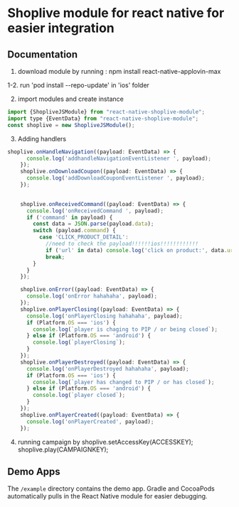 # Shoplive module for react native for easier integration

## Documentation
1. download module by running : npm install react-native-applovin-max

1-2. run 'pod install --repo-update' in 'ios' folder

2. import modules and create instance

```javascript
import {ShopliveJSModule} from "react-native-shoplive-module";
import type {EventData} from "react-native-shoplive-module";
const shoplive = new ShopliveJSModule();
```

3. Adding handlers

```javascript
shoplive.onHandleNavigation((payload: EventData) => {
      console.log('addhandleNavigationEventListener ', payload);
    });
    shoplive.onDownloadCoupon((payload: EventData) => {
      console.log('addDownloadCouponEventListener ', payload);
    });
    

    shoplive.onReceivedCommand((payload: EventData) => {
      console.log('onReceivedCommand ', payload);
      if ('command' in payload) {
        const data = JSON.parse(payload.data);
        switch (payload.command) {
          case 'CLICK_PRODUCT_DETAIL':
            //need to check the payload!!!!!!ios!!!!!!!!!!!!
            if ('url' in data) console.log('click on product:', data.url);
            break;
        }
      }
    });

    shoplive.onError((payload: EventData) => {
      console.log('onError hahahaha', payload);
    });
    shoplive.onPlayerClosing((payload: EventData) => {
      console.log('onPlayerClosing hahahaha', payload);
      if (Platform.OS === 'ios') {
        console.log(`player is chaging to PIP / or being closed`);
      } else if (Platform.OS === 'android') {
        console.log(`playerClosing`);
      }
    });
    shoplive.onPlayerDestroyed((payload: EventData) => {
      console.log('onPlayerDestroyed hahahaha', payload);
      if (Platform.OS === 'ios') {
        console.log(`player has changed to PIP / or has closed`);
      } else if (Platform.OS === 'android') {
        console.log(`player closed`);
      }
    });
    shoplive.onPlayerCreated((payload: EventData) => {
      console.log('onPlayerCreated', payload);
    });
```

4. running campaign by
shoplive.setAccessKey(ACCESSKEY);
shoplive.play(CAMPAIGNKEY);

## Demo Apps
The `/example` directory contains the demo app. Gradle and CocoaPods automatically pulls in the React Native module for easier debugging.

